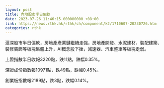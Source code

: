 ```yaml
---
layout: post
title: 內地股市半日偏軟
date: 2023-07-26 11:46:15.000000000 +08:00
link: https://news.rthk.hk/rthk/ch/component/k2/1710607-20230726.htm
categories: rthk
---
```


滬深股市半日偏軟，房地產產業鏈繼續走強，房地產開發、水泥建材、裝配建築、裝修裝飾等板塊集體上升，AI概念股下挫，減速器、汽車整車等板塊走弱。

上證指數半日收報3220點，跌11點，跌幅0.35%。

深證成份指數報10971點，跌49點，跌幅0.45%。

創業板指數報2189點，跌3點，跌幅0.14%。

